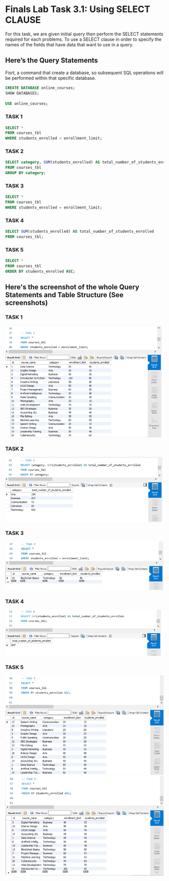 # Finals Lab Task 3.1: Using SELECT CLAUSE
For this task, we are given initial query then perform the SELECT statements required for each problems. To use a SELECT clause in order to specify the names of the fields that have data that want to use in a query. 

## Here’s the Query Statements

Fisrt, a command that create a database, so subsequent SQL operations will be performed within that specific database.
```sql
CREATE DATABASE online_courses;
SHOW DATABASES;

USE online_courses;
```

### TASK 1
```sql
SELECT *
FROM courses_tbl
WHERE students_enrolled < enrollment_limit;
```
### TASK 2
```sql
SELECT category, SUM(students_enrolled) AS total_number_of_students_enrolled
FROM courses_tbl
GROUP BY category;
```

### TASK 3
```sql
SELECT *
FROM courses_tbl
WHERE students_enrolled = enrollment_limit;
```

### TASK 4
```sql
SELECT SUM(students_enrolled) AS total_number_of_students_enrolled
FROM courses_tbl;
```

### TASK 5
```sql
SELECT *
FROM courses_tbl
ORDER BY students_enrolled ASC;
```

## Here's the screenshot of the whole Query Statements and Table Structure (See screenshots)

### TASK 1

![Sample Output](Images/TASK1.PNG)

### TASK 2

![Sample Output](Images/TASK2.PNG)

### TASK 3

![Sample Output](Images/TASK3.PNG)

### TASK 4

![Sample Output](Images/TASK4.PNG)

### TASK 5

![Sample Output](Images/1TASK5.PNG)
![Sample Output](Images/2TASK5.PNG)
